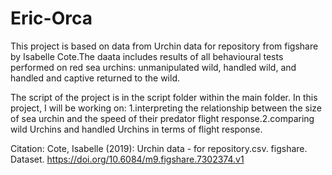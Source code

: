 # Eric-Orca
This project is based on data from Urchin data for repository from figshare by Isabelle Cote.The daata includes results of all behavioural tests performed on red sea urchins: unmanipulated wild, handled wild, and handled and captive returned to the wild.

The script of the project is in the script folder within the main folder.
In this project, I will be working on: 1.interpreting the relationship between the size of sea urchin and the speed of their predator flight response.2.comparing wild Urchins and handled Urchins in terms of flight response.

Citation: Cote, Isabelle (2019): Urchin data - for repository.csv. figshare. Dataset. https://doi.org/10.6084/m9.figshare.7302374.v1 
